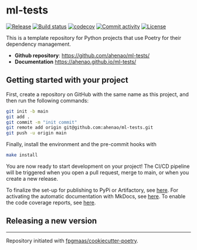 # ml-tests

[![Release](https://img.shields.io/github/v/release/ahenao/ml-tests)](https://img.shields.io/github/v/release/ahenao/ml-tests)
[![Build status](https://img.shields.io/github/actions/workflow/status/ahenao/ml-tests/main.yml?branch=main)](https://github.com/ahenao/ml-tests/actions/workflows/main.yml?query=branch%3Amain)
[![codecov](https://codecov.io/gh/ahenao/ml-tests/branch/main/graph/badge.svg)](https://codecov.io/gh/ahenao/ml-tests)
[![Commit activity](https://img.shields.io/github/commit-activity/m/ahenao/ml-tests)](https://img.shields.io/github/commit-activity/m/ahenao/ml-tests)
[![License](https://img.shields.io/github/license/ahenao/ml-tests)](https://img.shields.io/github/license/ahenao/ml-tests)

This is a template repository for Python projects that use Poetry for their dependency management.

- **Github repository**: <https://github.com/ahenao/ml-tests/>
- **Documentation** <https://ahenao.github.io/ml-tests/>

## Getting started with your project

First, create a repository on GitHub with the same name as this project, and then run the following commands:

```bash
git init -b main
git add .
git commit -m "init commit"
git remote add origin git@github.com:ahenao/ml-tests.git
git push -u origin main
```

Finally, install the environment and the pre-commit hooks with

```bash
make install
```

You are now ready to start development on your project!
The CI/CD pipeline will be triggered when you open a pull request, merge to main, or when you create a new release.

To finalize the set-up for publishing to PyPi or Artifactory, see [here](https://fpgmaas.github.io/cookiecutter-poetry/features/publishing/#set-up-for-pypi).
For activating the automatic documentation with MkDocs, see [here](https://fpgmaas.github.io/cookiecutter-poetry/features/mkdocs/#enabling-the-documentation-on-github).
To enable the code coverage reports, see [here](https://fpgmaas.github.io/cookiecutter-poetry/features/codecov/).

## Releasing a new version



---

Repository initiated with [fpgmaas/cookiecutter-poetry](https://github.com/fpgmaas/cookiecutter-poetry).
